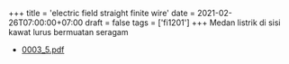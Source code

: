 +++
title = 'electric field straight finite wire'
date = 2021-02-26T07:00:00+07:00
draft = false
tags = ['fi1201']
+++
Medan listrik di sisi kawat lurus bermuatan seragam
<!--more-->

+ [0003_5.pdf](https://zenodo.org/doi/10.5281/zenodo.4568132)
